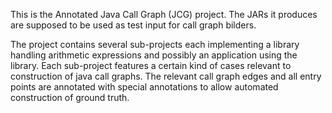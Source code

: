 This is the Annotated Java Call Graph (JCG) project. The JARs it produces are supposed to be used as test input for call graph bilders. 

The project contains several sub-projects each implementing a library handling arithmetic expressions and possibly an application using the library. Each sub-project features a certain kind of cases relevant to construction of java call graphs. The relevant call graph edges and all entry points are annotated with special annotations to allow automated construction of ground truth.
